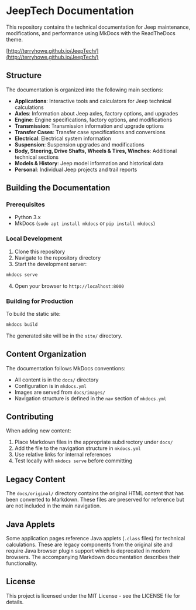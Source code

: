 # JeepTech Documentation

This repository contains the technical documentation for Jeep maintenance, modifications, and performance using MkDocs with the ReadTheDocs theme.

[http://terryhowe.github.io/JeepTech/](http://terryhowe.github.io/JeepTech/)

## Structure

The documentation is organized into the following main sections:

- **Applications**: Interactive tools and calculators for Jeep technical calculations
- **Axles**: Information about Jeep axles, factory options, and upgrades
- **Engine**: Engine specifications, factory options, and modifications
- **Transmission**: Transmission information and upgrade options
- **Transfer Cases**: Transfer case specifications and conversions
- **Electrical**: Electrical system information
- **Suspension**: Suspension upgrades and modifications
- **Body, Steering, Drive Shafts, Wheels & Tires, Winches**: Additional technical sections
- **Models & History**: Jeep model information and historical data
- **Personal**: Individual Jeep projects and trail reports

## Building the Documentation

### Prerequisites

- Python 3.x
- MkDocs (`sudo apt install mkdocs` or `pip install mkdocs`)

### Local Development

1. Clone this repository
2. Navigate to the repository directory
3. Start the development server:

```bash
mkdocs serve
```

4. Open your browser to `http://localhost:8000`

### Building for Production

To build the static site:

```bash
mkdocs build
```

The generated site will be in the `site/` directory.

## Content Organization

The documentation follows MkDocs conventions:

- All content is in the `docs/` directory
- Configuration is in `mkdocs.yml`
- Images are served from `docs/images/`
- Navigation structure is defined in the `nav` section of `mkdocs.yml`

## Contributing

When adding new content:

1. Place Markdown files in the appropriate subdirectory under `docs/`
2. Add the file to the navigation structure in `mkdocs.yml`
3. Use relative links for internal references
4. Test locally with `mkdocs serve` before committing

## Legacy Content

The `docs/original/` directory contains the original HTML content that has been converted to Markdown. These files are preserved for reference but are not included in the main navigation.

## Java Applets

Some application pages reference Java applets (`.class` files) for technical calculations. These are legacy components from the original site and require Java browser plugin support which is deprecated in modern browsers. The accompanying Markdown documentation describes their functionality.

## License

This project is licensed under the MIT License - see the LICENSE file for details.